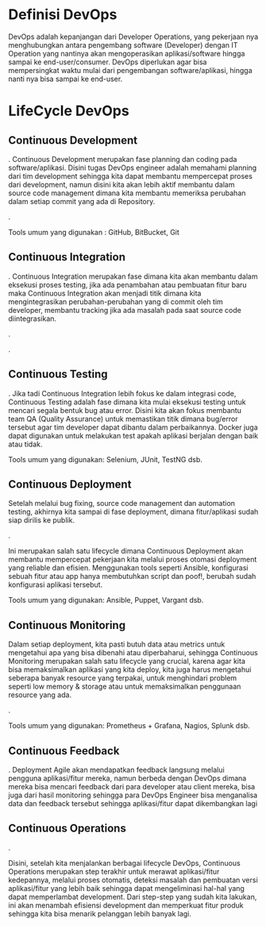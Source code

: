 # Definisi DevOps

DevOps adalah kepanjangan dari Developer Operations, yang pekerjaan nya menghubungkan antara pengembang software (Developer) dengan IT Operation yang nantinya akan mengoperasikan aplikasi/software hingga sampai ke end-user/consumer. DevOps diperlukan agar bisa mempersingkat waktu mulai dari pengembangan software/aplikasi, hingga nanti nya bisa sampai ke end-user.

# LifeCycle DevOps
 
## Continuous Development
. Continuous Development merupakan fase planning dan coding pada software/aplikasi. Disini tugas DevOps engineer adalah memahami planning dari tim development sehingga kita dapat membantu mempercepat proses dari development, namun disini kita akan lebih aktif membantu dalam source code management dimana kita membantu memeriksa perubahan dalam setiap  commit yang ada di Repository.

. 

Tools umum yang digunakan : GitHub, BitBucket, Git


## Continuous Integration
. Continuous Integration merupakan fase dimana kita akan membantu dalam eksekusi proses testing, jika ada penambahan atau pembuatan fitur baru maka Continuous Integration akan menjadi titik dimana kita mengintegrasikan perubahan-perubahan yang di commit oleh tim developer, membantu tracking jika ada masalah pada saat source code diintegrasikan. 

. 

. 

## Continuous Testing
. Jika tadi Continuous Integration lebih fokus ke dalam integrasi code, Continuous Testing adalah fase dimana kita mulai eksekusi testing untuk mencari segala bentuk bug atau error. Disini kita akan fokus membantu team QA (Quality Assurance) untuk memastikan titik dimana bug/error tersebut agar tim developer dapat dibantu dalam perbaikannya. Docker juga dapat digunakan untuk melakukan test apakah aplikasi berjalan dengan baik atau tidak.



Tools umum yang digunakan: Selenium, JUnit, TestNG dsb. 


## Continuous Deployment
Setelah melalui bug fixing, source code management dan automation testing, akhirnya kita sampai di fase deployment, dimana fitur/aplikasi sudah siap dirilis ke publik.

. 

Ini merupakan salah satu lifecycle dimana Continuous Deployment akan membantu mempercepat pekerjaan kita melalui proses otomasi deployment yang reliable dan efisien. Menggunakan tools seperti Ansible, konfigurasi sebuah fitur atau app hanya membutuhkan script dan poof!, berubah sudah konfigurasi aplikasi tersebut.

Tools umum yang digunakan: Ansible, Puppet, Vargant dsb. 

## Continuous Monitoring
Dalam setiap deployment, kita pasti butuh data atau metrics untuk mengetahui apa yang bisa dibenahi atau diperbaharui, sehingga Continuous Monitoring merupakan salah satu lifecycle yang crucial, karena agar kita  bisa memaksimalkan aplikasi yang kita deploy, kita juga harus mengetahui seberapa banyak resource yang terpakai, untuk menghindari problem seperti low memory & storage atau untuk memaksimalkan penggunaan resource yang ada. 

. 

Tools umum yang digunakan: Prometheus + Grafana, Nagios, Splunk dsb. 


## Continuous Feedback
. 
Deployment Agile akan mendapatkan feedback langsung melalui pengguna aplikasi/fitur mereka, namun berbeda dengan DevOps dimana mereka bisa mencari feedback dari para developer atau client mereka, bisa juga dari hasil monitoring sehingga para DevOps Engineer bisa menganalisa data dan feedback tersebut sehingga aplikasi/fitur dapat dikembangkan lagi


## Continuous Operations
. 

Disini, setelah kita menjalankan berbagai lifecycle DevOps, Continuous Operations merupakan step terakhir untuk merawat aplikasi/fitur kedepannya, melalui proses otomatis, deteksi masalah dan pembuatan versi aplikasi/fitur yang lebih baik sehingga dapat mengeliminasi hal-hal yang dapat memperlambat development. Dari step-step yang sudah kita lakukan, ini akan menambah efisiensi development dan memperkuat fitur produk sehingga kita bisa menarik pelanggan lebih banyak lagi.
